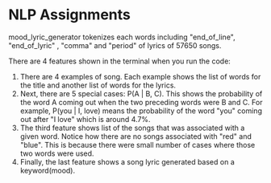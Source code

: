 # NLP Assignments
 
mood_lyric_generator tokenizes each words including "end_of_line", "end_of_lyric" , "comma" and "period" of lyrics of 57650 songs.

There are 4 features shown in the terminal when you run the code:
1. There are 4 examples of song. Each example shows the list of words for the title and another list of words for the lyrics.
2. Next, there are 5 special cases: P(A | B, C). This shows the probability of the word A coming out when the two preceding words were B and C. 
For example, P(you | I, love) means the probability of the word "you" coming out after "I love" which is around 4.7%.
3. The third feature shows list of the songs that was associated with a given word. Notice how there are no songs associated with "red" and "blue". This is because there were small number of cases where those two words were used.
4. Finally, the last feature shows a song lyric generated based on a keyword(mood). 
